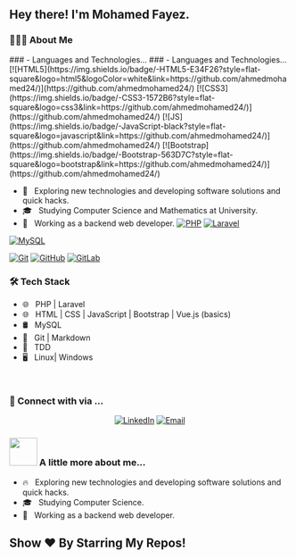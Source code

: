 <h2> Hey there! I'm Mohamed Fayez.</h2>

<h3> 👨🏻‍💻 About Me </h3>
### - Languages and Technologies...
### - Languages and Technologies...
[![HTML5](https://img.shields.io/badge/-HTML5-E34F26?style=flat-square&logo=html5&logoColor=white&link=https://github.com/ahmedmohamed24/)](https://github.com/ahmedmohamed24/)
[![CSS3](https://img.shields.io/badge/-CSS3-1572B6?style=flat-square&logo=css3&link=https://github.com/ahmedmohamed24/)](https://github.com/ahmedmohamed24/)
[![JS](https://img.shields.io/badge/-JavaScript-black?style=flat-square&logo=javascript&link=https://github.com/ahmedmohamed24/)](https://github.com/ahmedmohamed24/)
[![Bootstrap](https://img.shields.io/badge/-Bootstrap-563D7C?style=flat-square&logo=bootstrap&link=https://github.com/ahmedmohamed24/)](https://github.com/ahmedmohamed24/)

- 🤔 &nbsp; Exploring new technologies and developing software solutions and quick hacks.
- 🎓 &nbsp; Studying Computer Science and Mathematics at University.
- 💼 &nbsp; Working as a backend web developer.
[![PHP](https://img.shields.io/badge/-PHP-blue?style=flat-square&logo=php)](https://github.com/ahmedmohamed24/)
[![Laravel](https://img.shields.io/badge/-Laravel-white?style=flat-square&logo=laravel)](https://github.com/ahmedmohamed24/)

[![MySQL](https://img.shields.io/badge/-MySQL-ffffff?style=flat-square&logo=mysql&link=https://github.com/ahmedmohamed24/)](https://github.com/ahmedmohamed24/)

[![Git](https://img.shields.io/badge/-Git-black?style=flat-square&logo=git&link=https://github.com/ahmedmohamed24/)](https://github.com/ahmedmohamed24/)
[![GitHub](https://img.shields.io/badge/-GitHub-181717?style=flat-square&logo=github&link=https://github.com/ahmedmohamed24/)](https://github.com/LuizCarlosAbbott/)
[![GitLab](https://img.shields.io/badge/-GitLab-FCA121?style=flat-square&logo=gitlab&link=https://github.com/LuizCarlosAbbott/)](https://github.com/ahmedmohamed24/)

<h3>🛠 Tech Stack</h3>

- 🌐 &nbsp; PHP | Laravel 
- 🌐 &nbsp; HTML | CSS | JavaScript | Bootstrap | Vue.js (basics)
- 🛢 &nbsp; MySQL 
- 🔧 &nbsp; Git | Markdown 
- 🔧 &nbsp; TDD
- 🖥 &nbsp; Linux| Windows 
<br/>

<h3> 💬 Connect with via ... </h3>
<p align="center">
<a href="https://www.linkedin.com/in/mohamed-fayez455/"><img alt="LinkedIn" src="https://img.shields.io/badge/LinkedIn-Ahmed%20Mohamed-blue?style=flat-square&logo=linkedin"></a>
<a href="m.fayez.radwan@gmail.com"><img alt="Email" src="https://img.shields.io/badge/Email-ahmedmohamed.developer1997@gmail.com-blue?style=flat-square&logo=gmail"></a>
</p>


### <img src="https://media.giphy.com/media/VgCDAzcKvsR6OM0uWg/giphy.gif" width="50"> A little more about me...  

- 🔥 &nbsp; Exploring new technologies and developing software solutions and quick hacks.
- 🎓 &nbsp; Studying Computer Science.
- 💼 &nbsp; Working as a backend web developer.


## Show ❤️ By Starring My Repos!
